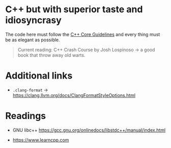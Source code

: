 # C++ but with superior taste and idiosyncrasy

The code here must follow the [C++ Core Guidelines](https://github.com/isocpp/CppCoreGuidelines) and every thing must be as elegant as possible.

> Current reading: C++ Crash Course by Josh Lospinoso -> a good book that throw away old warts.

# Additional links

* `.clang-format` -> https://clang.llvm.org/docs/ClangFormatStyleOptions.html

# Readings

+ GNU libc++ <https://gcc.gnu.org/onlinedocs/libstdc++/manual/index.html>

+ <https://www.learncpp.com>